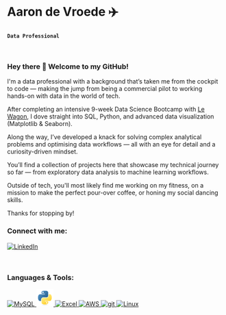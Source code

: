 # Aaron de Vroede ✈️

**`Data Professional`**

<br>

### Hey there 👋 Welcome to my GitHub!

I'm a data professional with a background that’s taken me from the cockpit to code — making the jump from being a commercial pilot to working hands-on with data in the world of tech.

After completing an intensive 9-week Data Science Bootcamp with [Le Wagon](https://github.com/LeWagon), I dove straight into SQL, Python, and advanced data visualization (Matplotlib & Seaborn).

Along the way, I’ve developed a knack for solving complex analytical problems and optimising data workflows — all with an eye for detail and a curiosity-driven mindset.

You’ll find a collection of projects here that showcase my technical journey so far — from exploratory data analysis to machine learning workflows.

Outside of tech, you'll most likely find me working on my fitness, on a mission to make the perfect pour-over coffee, or honing my social dancing skills.

Thanks for stopping by!


<h3 align="left">Connect with me:</h3>
<p align="left">
<a href="https://www.linkedin.com/in/aarondv/" target="blank"><img align="center" src="https://raw.githubusercontent.com/rahuldkjain/github-profile-readme-generator/master/src/images/icons/Social/linked-in-alt.svg" alt="LinkedIn" height="40" width="40" /></a>
</p>

<br>

<h3 align="left">Languages & Tools:</h3>
<p align="left">
<a href="https://www.mysql.com" target="_blank" rel="noreferrer"> <img src="https://www.vectorlogo.zone/logos/mysql/mysql-icon.svg" alt="MySQL" width="40" height="40"/> </a>
<a href="https://www.python.org" target="_blank" rel="noreferrer"> <img src="https://raw.githubusercontent.com/devicons/devicon/master/icons/python/python-original.svg" alt="Python" width="40" height="40"/> </a>
<a href="https://www.microsoft.com/en-au/microsoft-365/excel" target="_blank" rel="noreferrer"> <img src="https://cdn.worldvectorlogo.com/logos/excel-4.svg" alt="Excel" width="40" height="40"/> </a>
<a href="https://aws.amazon.com" target="_blank" rel="noreferrer"> <img src="https://www.vectorlogo.zone/logos/amazon_aws/amazon_aws-icon.svg" alt="AWS" width="40" height="40"/> </a>
<a href="https://git-scm.com" target="_blank" rel="noreferrer"> <img src="https://www.vectorlogo.zone/logos/git-scm/git-scm-icon.svg" alt="git" width="40" height="40"/> </a>
<a href="https://www.linux.org" target="_blank" rel="noreferrer"> <img src="https://www.vectorlogo.zone/logos/linux/linux-icon.svg" alt="Linux" width="40" height="40"/> </a>
</p>
